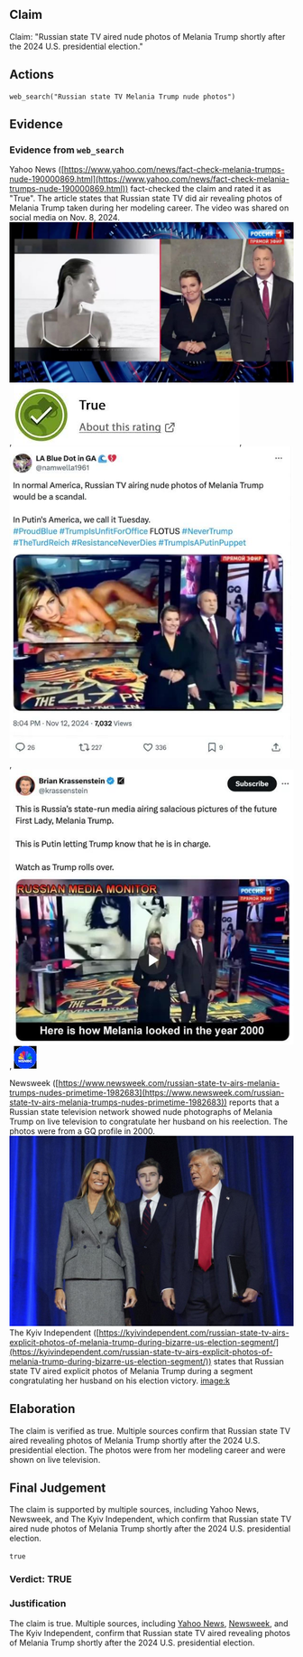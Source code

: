 ## Claim
Claim: "Russian state TV aired nude photos of Melania Trump shortly after the 2024 U.S. presidential election."

## Actions
```
web_search("Russian state TV Melania Trump nude photos")
```

## Evidence
### Evidence from `web_search`
Yahoo News ([https://www.yahoo.com/news/fact-check-melania-trumps-nude-190000869.html](https://www.yahoo.com/news/fact-check-melania-trumps-nude-190000869.html)) fact-checked the claim and rated it as "True". The article states that Russian state TV did air revealing photos of Melania Trump taken during her modeling career. The video was shared on social media on Nov. 8, 2024. ![image 2037](media/2025-08-07_19-34-1754595299-036245.jpg), ![image 2038](media/2025-08-07_19-34-1754595299-241505.jpg), ![image 2039](media/2025-08-07_19-35-1754595300-726700.jpg), ![image 2040](media/2025-08-07_19-35-1754595301-472048.jpg), ![image 2044](media/2025-08-07_19-35-1754595308-159419.jpg)

Newsweek ([https://www.newsweek.com/russian-state-tv-airs-melania-trumps-nudes-primetime-1982683](https://www.newsweek.com/russian-state-tv-airs-melania-trumps-nudes-primetime-1982683)) reports that a Russian state television network showed nude photographs of Melania Trump on live television to congratulate her husband on his reelection. The photos were from a GQ profile in 2000. ![image 2045](media/2025-08-07_19-35-1754595322-502114.jpg) The Kyiv Independent ([https://kyivindependent.com/russian-state-tv-airs-explicit-photos-of-melania-trump-during-bizarre-us-election-segment/](https://kyivindependent.com/russian-state-tv-airs-explicit-photos-of-melania-trump-during-bizarre-us-election-segment/)) states that Russian state TV aired explicit photos of Melania Trump during a segment congratulating her husband on his election victory. <image:k>


## Elaboration
The claim is verified as true. Multiple sources confirm that Russian state TV aired revealing photos of Melania Trump shortly after the 2024 U.S. presidential election. The photos were from her modeling career and were shown on live television.


## Final Judgement
The claim is supported by multiple sources, including Yahoo News, Newsweek, and The Kyiv Independent, which confirm that Russian state TV aired nude photos of Melania Trump shortly after the 2024 U.S. presidential election.

`true`


### Verdict: TRUE

### Justification
The claim is true. Multiple sources, including [Yahoo News](https://www.yahoo.com/news/fact-check-melania-trumps-nude-190000869.html), [Newsweek](https://www.newsweek.com/russian-state-tv-airs-melania-trumps-nudes-primetime-1982683), and The Kyiv Independent, confirm that Russian state TV aired revealing photos of Melania Trump shortly after the 2024 U.S. presidential election.
